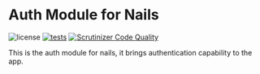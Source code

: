 # Auth Module for Nails

![license](https://img.shields.io/badge/license-MIT-green.svg)
[![tests](https://github.com/nails/module-auth/actions/workflows/build_and_test.yml/badge.svg )](https://github.com/nails/module-auth/actions)
[![Scrutinizer Code Quality](https://scrutinizer-ci.com/g/nails/module-auth/badges/quality-score.png)](https://scrutinizer-ci.com/g/nails/module-auth)

This is the auth module for nails, it brings authentication capability to the app.
